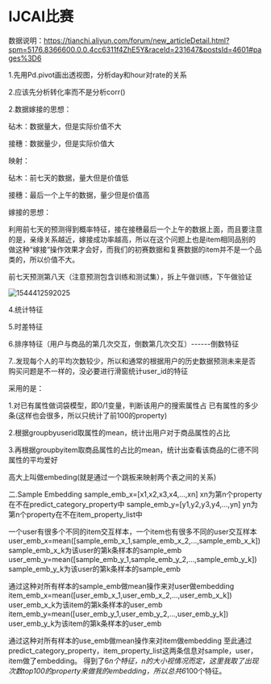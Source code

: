 # IJCAI比赛

数据说明：https://tianchi.aliyun.com/forum/new_articleDetail.html?spm=5176.8366600.0.0.4cc6311f4ZhE5Y&raceId=231647&postsId=4601#pages%3D6



1.先用Pd.pivot画出透视图，分析day和hour对rate的关系

2.应该先分析转化率而不是分析corr()

2.数据嫁接的思想：

砧木：数据量大，但是实际价值不大

接穗：数据量少，但是实际价值大

映射：

砧木：前七天的数据，量大但是价值低

接穗：最后一个上午的数据，量少但是价值高

嫁接的思想：

利用前七天的预测得到概率特征，接在接穗最后一个上午的数据上面，而且要注意的是，亲缘关系越近，嫁接成功率越高，所以在这个问题上也是item相同品别的做这种“嫁接“操作效果才会好，而我们的初赛数据和复赛数据的item并不是一个品类的，所以价值不大。

前七天预测第八天（注意预测包含训练和测试集），拆上午做训练，下午做验证

![1544412592025](C:\Users\Administrator\AppData\Roaming\Typora\typora-user-images\1544412592025.png)



4.统计特征

5.时差特征

6.排序特征（用户与商品的第几次交互，倒数第几次交互）------倒数特征



7..发现每个人的平均次数较少，所以和通常的根据用户的历史数据预测未来是否购买问题是不一样的，没必要进行滑窗统计user_id的特征

采用的是：

1.对已有属性做词袋模型，即0/1变量，判断该用户的搜索属性占 已有属性的多少条(这样也会很多，所以只统计了前100的property)

2.根据groupbyuserid取属性的mean，统计出用户对于商品属性的占比

3.再根据groupbyitem取商品属性的占比的mean，统计出查看该商品的仁德不同属性的平均爱好

高大上叫做embeding(就是通过一个跳板来映射两个表之间的关系)

二.Sample Embedding
sample_emb_x=[x1,x2,x3,x4,...,xn]                   xn为第n个property在不在predict_category_property中
sample_emb_y=[y1,y2,y3,y4,...,yn]                  yn为第n个property在不在item_property_list中

一个user有很多个不同的item交互样本，一个item也有很多不同的user交互样本
user_emb_x=mean([sample_emb_x_1,sample_emb_x_2,...,sample_emb_x_k])         sample_emb_x_k为该user的第k条样本的sample_emb
user_emb_y=mean([sample_emb_y_1,sample_emb_y_2,...,sample_emb_y_k])         sample_emb_y_k为该user的第k条样本的sample_emb

通过这种对所有样本的sample_emb做mean操作来对user做embedding
item_emb_x=mean([user_emb_x_1,user_emb_x_2,...,user_emb_x_k])               user_emb_x_k为该item的第k条样本的user_emb
item_emb_y=mean([user_emb_y_1,user_emb_y_2,...,user_emb_y_k])               user_emb_y_k为该item的第k条样本的user_emb

通过这种对所有样本的use_emb做mean操作来对item做embedding
至此通过predict_category_property，item_property_list这两条信息对sample，user，item做了embedding。
得到了6*n个特征，n的大小视情况而定，这里我取了出现次数top100的property来做我的embedding，所以总共6*100个特征。 